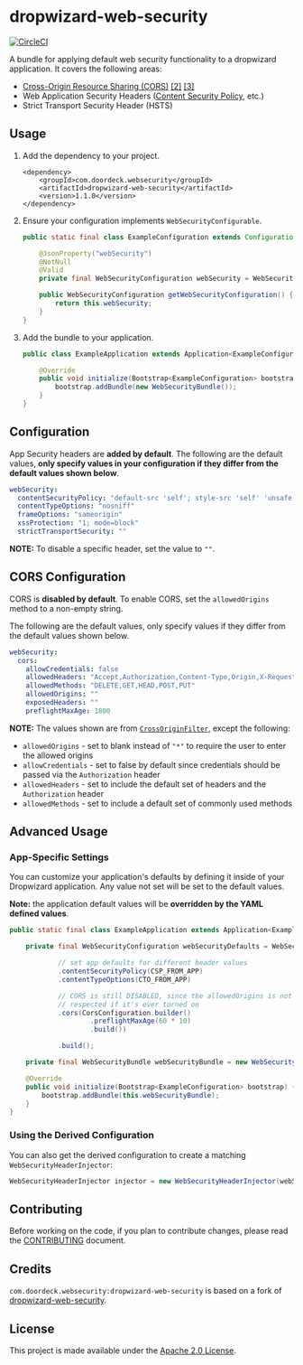 dropwizard-web-security
=======================
[![CircleCI](https://circleci.com/gh/doordeck/dropwizard-web-security.svg?style=shield&circle-token=4b12d76c9f416588c19ff925ed8578f80469c472)](https://circleci.com/gh/doordeck/dropwizard-web-security)

A bundle for applying default web security functionality to a dropwizard application. It covers the following areas:

- [Cross-Origin Resource Sharing (CORS)][cors1] [\[2\]][cors2] [\[3\]][cors3]
- Web Application Security Headers ([Content Security Policy][csp], etc.)
- Strict Transport Security Header (HSTS)


Usage
-----
1. Add the dependency to your project.

    ```maven
    <dependency>
        <groupId>com.doordeck.websecurity</groupId>
        <artifactId>dropwizard-web-security</artifactId>
        <version>1.1.0</version>
    </dependency>
    ```

2. Ensure your configuration implements `WebSecurityConfigurable`.

    ```java
    public static final class ExampleConfiguration extends Configuration implements WebSecurityConfigurable {

        @JsonProperty("webSecurity")
        @NotNull
        @Valid
        private final WebSecurityConfiguration webSecurity = WebSecurityConfiguration.DEFAULT;

        public WebSecurityConfiguration getWebSecurityConfiguration() {
            return this.webSecurity;
        }
    }
    ```

3. Add the bundle to your application.

	```java
	public class ExampleApplication extends Application<ExampleConfiguration> {

	    @Override
	    public void initialize(Bootstrap<ExampleConfiguration> bootstrap) {
	        bootstrap.addBundle(new WebSecurityBundle());
	    }
    }

    ```


Configuration
-------------
App Security headers are **added by default**. The following are the default values, **only specify values in your
configuration if they differ from the default values shown below**.

```yaml
webSecurity:
  contentSecurityPolicy: "default-src 'self'; style-src 'self' 'unsafe-inline'; frame-ancestors 'self';"     # CSP
  contentTypeOptions: "nosniff"                                                     # X-Content-Type-Options
  frameOptions: "sameorigin"                                                        # X-Frame-Options
  xssProtection: "1; mode=block"                                                    # X-XSS-Protection
  strictTransportSecurity: ""                                                       # Strict-Transport-Security
```

**NOTE:** To disable a specific header, set the value to `""`.


CORS Configuration
------------------
CORS is **disabled by default**. To enable CORS, set the `allowedOrigins` method to a non-empty string.

The following are the default values, only specify values if they differ from the default values shown below.

```yaml
webSecurity:
  cors:
    allowCredentials: false
    allowedHeaders: "Accept,Authorization,Content-Type,Origin,X-Requested-With"
    allowedMethods: "DELETE,GET,HEAD,POST,PUT"
    allowedOrigins: ""
    exposedHeaders: ""
    preflightMaxAge: 1800
```

**NOTE:** The values shown are from [`CrossOriginFilter`][corsfilter], except the following:

- `allowedOrigins` - set to blank instead of `"*"` to require the user to enter the allowed origins
- `allowCredentials` - set to false by default since credentials should be passed via the `Authorization` header
- `allowedHeaders` - set to include the default set of headers and the `Authorization` header
- `allowedMethods` - set to include a default set of commonly used methods


Advanced Usage
--------------

### App-Specific Settings
You can customize your application's defaults by defining it inside of your Dropwizard application. Any value not set
will be set to the default values.

**Note:** the application default values will be **overridden by the YAML defined values**.

```java
public static final class ExampleApplication extends Application<ExampleConfiguration> {

    private final WebSecurityConfiguration webSecurityDefaults = WebSecurityConfiguration.builder()

            // set app defaults for different header values
            .contentSecurityPolicy(CSP_FROM_APP)
            .contentTypeOptions(CTO_FROM_APP)

            // CORS is still DISABLED, since the allowedOrigins is not set, but the default value will be
            // respected if it's ever turned on
            .cors(CorsConfiguration.builder()
                    .preflightMaxAge(60 * 10)
                    .build())

            .build();

    private final WebSecurityBundle webSecurityBundle = new WebSecurityBundle(this.webSecurityDefaults);

    @Override
    public void initialize(Bootstrap<ExampleConfiguration> bootstrap) {
        bootstrap.addBundle(this.webSecurityBundle);
    }
}
```


### Using the Derived Configuration
You can also get the derived configuration to create a matching `WebSecurityHeaderInjector`:

```java
WebSecurityHeaderInjector injector = new WebSecurityHeaderInjector(webSecurityBundle.getDerivedConfiguration());
```


Contributing
------------
Before working on the code, if you plan to contribute changes, please read the [CONTRIBUTING](CONTRIBUTING.md) document.

Credits
-------
```com.doordeck.websecurity:dropwizard-web-security``` is based on a fork of [dropwizard-web-security](https://github.com/palantir/dropwizard-web-security).

License
-------
This project is made available under the [Apache 2.0 License][license].


[cors1]: https://www.w3.org/TR/cors/
[cors2]: https://www.owasp.org/index.php/CORS_OriginHeaderScrutiny
[cors3]: https://developer.mozilla.org/en-US/docs/Web/HTTP/Access_control_CORS
[csp]: https://developer.mozilla.org/en-US/docs/Web/Security/CSP

[corsfilter]: https://github.com/eclipse/jetty.project/blob/jetty-9.2.13.v20150730/jetty-servlets/src/main/java/org/eclipse/jetty/servlets/CrossOriginFilter.java

[license]: http://www.apache.org/licenses/LICENSE-2.0
